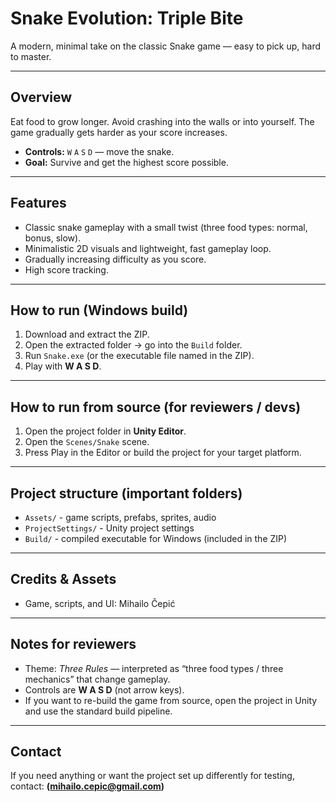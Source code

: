 # Snake Evolution: Triple Bite

A modern, minimal take on the classic Snake game — easy to pick up, hard to master.

---

## Overview
Eat food to grow longer. Avoid crashing into the walls or into yourself. The game gradually gets harder as your score increases.

- **Controls:** `W` `A` `S` `D` — move the snake.
- **Goal:** Survive and get the highest score possible.

---

## Features
- Classic snake gameplay with a small twist (three food types: normal, bonus, slow).
- Minimalistic 2D visuals and lightweight, fast gameplay loop.
- Gradually increasing difficulty as you score.
- High score tracking.

---

## How to run (Windows build)
1. Download and extract the ZIP.
2. Open the extracted folder → go into the `Build` folder.
3. Run `Snake.exe` (or the executable file named in the ZIP).
4. Play with **W A S D**.



---

## How to run from source (for reviewers / devs)
1. Open the project folder in **Unity Editor**.
2. Open the `Scenes/Snake` scene.
3. Press Play in the Editor or build the project for your target platform.

---

## Project structure (important folders)
- `Assets/` - game scripts, prefabs, sprites, audio
- `ProjectSettings/` - Unity project settings
- `Build/` - compiled executable for Windows (included in the ZIP)

---

## Credits & Assets
- Game, scripts, and UI: Mihailo Čepić

---

## Notes for reviewers
- Theme: *Three Rules* — interpreted as “three food types / three mechanics” that change gameplay.
- Controls are **W A S D** (not arrow keys).
- If you want to re-build the game from source, open the project in Unity and use the standard build pipeline.

---

## Contact
If you need anything or want the project set up differently for testing, contact: **(mihailo.cepic@gmail.com)**

